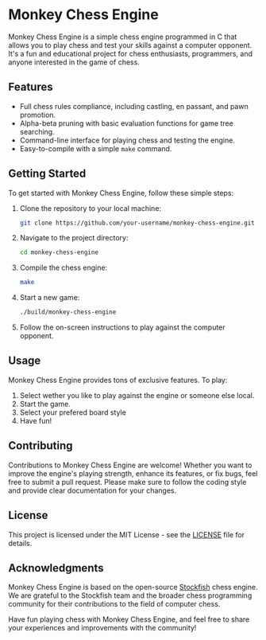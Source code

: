# Monkey Chess Engine

Monkey Chess Engine is a simple chess engine programmed in C that allows you to play chess and test your skills against a computer opponent. It's a fun and educational project for chess enthusiasts, programmers, and anyone interested in the game of chess.

## Features

- Full chess rules compliance, including castling, en passant, and pawn promotion.
- Alpha-beta pruning with basic evaluation functions for game tree searching.
- Command-line interface for playing chess and testing the engine.
- Easy-to-compile with a simple `make` command.

## Getting Started

To get started with Monkey Chess Engine, follow these simple steps:

1. Clone the repository to your local machine:

   ```bash
   git clone https://github.com/your-username/monkey-chess-engine.git
   ```

2. Navigate to the project directory:

   ```bash
   cd monkey-chess-engine
   ```

3. Compile the chess engine:

   ```bash
   make
   ```

4. Start a new game:

   ```bash
   ./build/monkey-chess-engine
   ```

5. Follow the on-screen instructions to play against the computer opponent.

## Usage

Monkey Chess Engine provides tons of exclusive features. To play:
   1. Select wether you like to play against the engine or someone else local.
   2. Start the game.
   3. Select your prefered board style
   4. Have fun!

## Contributing

Contributions to Monkey Chess Engine are welcome! Whether you want to improve the engine's playing strength, enhance its features, or fix bugs, feel free to submit a pull request. Please make sure to follow the coding style and provide clear documentation for your changes.

## License

This project is licensed under the MIT License - see the [LICENSE](LICENSE) file for details.

## Acknowledgments

Monkey Chess Engine is based on the open-source [Stockfish](https://stockfishchess.org/) chess engine. We are grateful to the Stockfish team and the broader chess programming community for their contributions to the field of computer chess.

Have fun playing chess with Monkey Chess Engine, and feel free to share your experiences and improvements with the community!
